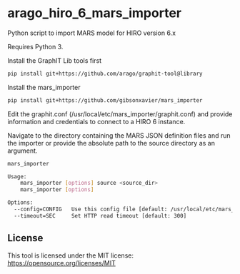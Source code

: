 # arago_hiro_6_mars_importer
Python script to import MARS model for HIRO version 6.x

Requires Python 3.

Install the GraphIT Lib tools first
```bash
pip install git+https://github.com/arago/graphit-tool@library
```
Install the mars_importer

```bash
pip install git+https://github.com/gibsonxavier/mars_importer
```
Edit the graphit.conf (/usr/local/etc/mars_importer/graphit.conf) and provide information and credentials to connect to a HIRO 6 instance. 

Navigate to the directory containing the MARS JSON definition files and run the importer or provide the absolute path to the source directory as an argument. 

```bash
mars_importer

Usage:
    mars_importer [options] source <source_dir>
    mars_importer [options]

Options:
  --config=CONFIG   Use this config file [default: /usr/local/etc/mars_importer/graphit.conf]
  --timeout=SEC     Set HTTP read timeout [default: 300]
```



License
-----

This tool is licensed under the MIT license: https://opensource.org/licenses/MIT
